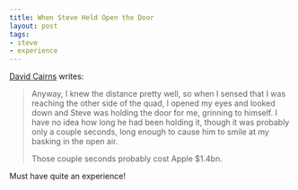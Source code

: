 ```yaml
---
title: When Steve Held Open the Door
layout: post
tags: 
- steve
- experience
---
```


[David Cairns](http://tumblr.davidcairns.org/post/9359368094/so-steve-jobs-has-left-his-role-as-apples-ceo) writes: 

> Anyway, I knew the distance pretty well, so when I sensed that I was reaching the other side of the quad, I opened my eyes and looked down and Steve was holding the door for me, grinning to himself. I have no idea how long he had been holding it, though it was probably only a couple seconds, long enough to cause him to smile at my basking in the open air.
>
>Those couple seconds probably cost Apple $1.4bn.

Must have quite an experience!
